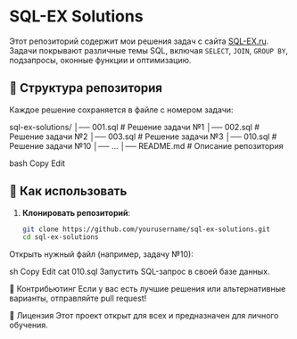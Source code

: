 # SQL-EX Solutions

Этот репозиторий содержит мои решения задач с сайта [SQL-EX.ru](https://www.sql-ex.ru/).  
Задачи покрывают различные темы SQL, включая `SELECT`, `JOIN`, `GROUP BY`, подзапросы, оконные функции и оптимизацию.

## 📂 Структура репозитория

Каждое решение сохраняется в файле с номером задачи:

sql-ex-solutions/ │── 001.sql # Решение задачи №1 │── 002.sql # Решение задачи №2 │── 003.sql # Решение задачи №3 │── 010.sql # Решение задачи №10 │── ... │── README.md # Описание репозитория

bash
Copy
Edit

## 🚀 Как использовать

1. **Клонировать репозиторий**:  
   ```sh
   git clone https://github.com/yourusername/sql-ex-solutions.git
   cd sql-ex-solutions
Открыть нужный файл (например, задачу №10):

sh
Copy
Edit
cat 010.sql
Запустить SQL-запрос в своей базе данных.

🤝 Контрибьютинг
Если у вас есть лучшие решения или альтернативные варианты, отправляйте pull request!

📜 Лицензия
Этот проект открыт для всех и предназначен для личного обучения.
